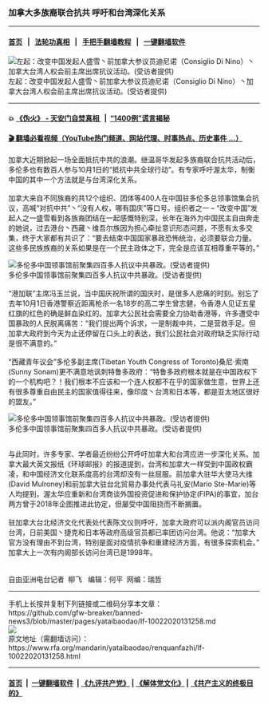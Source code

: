 ### 加拿大多族裔联合抗共  呼吁和台湾深化关系
------------------------

#### [首页](https://github.com/gfw-breaker/banned-news3/blob/master/README.md) &nbsp;&nbsp;|&nbsp;&nbsp; [法轮功真相](https://github.com/begood0513/basic/blob/master/README.md)  &nbsp;&nbsp;|&nbsp;&nbsp; [手把手翻墙教程](https://github.com/gfw-breaker/guides/wiki)  &nbsp;&nbsp;|&nbsp;&nbsp; [一键翻墙软件](https://github.com/gfw-breaker/nogfw/blob/master/README.md)  



<div id="headerimg">
 <img alt="左起：改变中国发起人盛雪丶前加拿大参议员迪尼诺（Consiglio Di Nino）丶加拿大台湾人权会前主席出席抗议活动。(受访者提供)" src="https://www.rfa.org/mandarin/yataibaodao/renquanfazhi/lf-10022020131258.html/P1.jpg/@@images/c0e8c096-3043-4bb1-8f7f-a7346887f308.jpeg" title="左起：改变中国发起人盛雪丶前加拿大参议员迪尼诺（Consiglio Di Nino）丶加拿大台湾人权会前主席出席抗议活动。(受访者提供)"/>
 <div id="headerimgcontents">
  <div id="headerimgcaption">
   <span>
    左起：改变中国发起人盛雪丶前加拿大参议员迪尼诺（Consiglio Di Nino）丶加拿大台湾人权会前主席出席抗议活动。(受访者提供)
   </span>
   <!-- zoomattribute -->
  </div>
  <!-- headerimgcaption -->
 </div>
 <!-- headerimagecontents -->
</div>

<hr/>


#### 💥 [《伪火》 - 天安门自焚真相 ](http://158.247.195.190:10000/videos/blog/weihuo.html)&nbsp; |&nbsp; [“1400例”谎言揭秘  ](http://158.247.195.190:10000/videos/blog/jiexi1400.html)

#### [ 🎬  翻墙必看视频（YouTube热门频道、网站代理、时事热点、历史事件 ...）](https://github.com/gfw-breaker/links/blob/master/banned.md)

<div id="storytext">
 <div>
  <div class="slot_header">
  </div>
 </div>
 <p>
 </p>
 <p>
  加拿大近期掀起一场全面抵抗中共的浪潮。继温哥华发起多族裔联合抗共活动后，多伦多也有数百人参与10月1日的“抵抗中共全球行动”。有专家呼吁渥太华，制衡中国的其中一个方法就是与台湾深化关系。
  <br/>
  <br/>
  加拿大来自不同族裔的共12个组织、团体等400人在中国驻多伦多总领事馆集会抗议，高喊“对抗中共”丶“没有人权，哪有国庆”等口号。组织者之一 – “改变中国”发起人之一盛雪看到各族裔团结在一起感慨特别深，长年在海外为中国民主自由奔走的她说，过去港台丶西藏丶维吾尔族因为担心牵扯意识形态问题，不愿有太多交集，终于大家都有共识了：“要去结束中国国家暴政恐怖统治，必须要联合力量。这些多民族族裔的关系如果是在一个民主政体之下，完全是应该互相尊重平等的。”
 </p>
 <p>
 </p>
 <p>
 </p>
 <p>
  <div class="image-inline captioned" style="width:1276px;">
   <div style="width:1276px;">
    <img alt="多伦多中国领事馆前聚集四百多人抗议中共暴政。(受访者提供)" src="https://www.rfa.org/mandarin/yataibaodao/renquanfazhi/lf-10022020131258.html/P2.jpg" title="多伦多中国领事馆前聚集四百多人抗议中共暴政。(受访者提供)"/>
   </div>
   <div class="image-caption">
    <span style="width:1276px;">
     多伦多中国领事馆前聚集四百多人抗议中共暴政。(受访者提供)
    </span>
    <span class="copyright">
    </span>
   </div>
  </div>
  <br/>
  “港加联”主席冯玉兰说，当中国庆祝所谓的国庆时，是很多人悲痛的时刻。别忘了去年10月1日香港警察近距离枪杀一名18岁的高二学生曾志健，令香港人见证五星红旗的红色的确是鲜血染红的。加拿大公民社会需要全力协助香港等，许多遭受中国暴政的人民脱离痛苦：“我们提出两个诉求，一是制裁中共，二是营救手足。但加拿大政府到今天为止还停留在口头上的表达，我们公民社会对政府缺乏实际行动是很不满意的。”
  <br/>
  <br/>
  “西藏青年议会”多伦多副主席(Tibetan Youth Congress of Toronto)桑尼·索南(Sunny Sonam)更不满意地讽刺特鲁多政府：“特鲁多政府根本就是在中国政权下的一个机构吧？！我们根本不应该和一个连人权都不在乎的国家做生意，世界上还有很多尊重自由民主的国家值得往来，像印度丶台湾和日本等，都是亚太地区很好的盟友。”
 </p>
 <p>
 </p>
 <p>
  <div class="image-inline captioned" style="width:1600px;">
   <div style="width:1600px;">
    <img alt="多伦多中国领事馆前聚集四百多人抗议中共暴政。(受访者提供)" src="https://www.rfa.org/mandarin/yataibaodao/renquanfazhi/lf-10022020131258.html/P4.jpg" title="多伦多中国领事馆前聚集四百多人抗议中共暴政。(受访者提供)"/>
   </div>
   <div class="image-caption">
    <span style="width:1600px;">
     多伦多中国领事馆前聚集四百多人抗议中共暴政。(受访者提供)
    </span>
    <span class="copyright">
    </span>
   </div>
  </div>
 </p>
 <p>
  <br/>
  与此同时，许多专家、学者最近纷纷公开呼吁加拿大和台湾应进一步深化关系。加拿大最大英文报纸《环球邮报》的报道提到，台湾和加拿大一样受到中国政权霸凌，和中国经济文化联系度高的台湾却没有一丝屈服。前加拿大驻华大使马大维(David Mulroney)和前加拿大驻台北贸易办事处代表马礼安(Mario Ste-Marie)等人均提到，渥太华应重新和台湾商谈外国投资促进和保护协定(FIPA)的事宜，加台两方曾于2018年企图推进此协定，但屡受中国阻挠而不断搁置。
  <br/>
  <br/>
  驻加拿大台北经济文化代表处代表陈文仪则呼吁，加拿大政府可以派内阁官员访问台湾，日前美国丶捷克和日本等政府高级官员都已率团访问台湾。他说：“加拿大官方没有理由不到台湾，特别是面对疫情抗争和重建经济方面，有很多探索机会。” 加拿大上一次有内阁部长访问台湾已是1998年。
  <br/>
  <br/>
  <br/>
  自由亚洲电台记者  柳飞   编辑：何平  网编：瑞哲
 </p>
</div>

<hr/>
手机上长按并复制下列链接或二维码分享本文章：<br/>
https://github.com/gfw-breaker/banned-news3/blob/master/pages/yataibaodao/lf-10022020131258.md <br/>
<a href='https://github.com/gfw-breaker/banned-news3/blob/master/pages/yataibaodao/lf-10022020131258.md'><img src='https://github.com/gfw-breaker/banned-news3/blob/master/pages/yataibaodao/lf-10022020131258.md.png'/></a> <br/>
原文地址（需翻墙访问）：https://www.rfa.org/mandarin/yataibaodao/renquanfazhi/lf-10022020131258.html


------------------------
#### [首页](https://github.com/gfw-breaker/banned-news3/blob/master/README.md) &nbsp;|&nbsp; [一键翻墙软件](https://github.com/gfw-breaker/nogfw/blob/master/README.md) &nbsp;| [《九评共产党》](https://github.com/gfw-breaker/9ping.md/blob/master/README.md#九评之一评共产党是什么) | [《解体党文化》](https://github.com/gfw-breaker/jtdwh.md/blob/master/README.md) | [《共产主义的终极目的》](https://github.com/gfw-breaker/gczydzjmd.md/blob/master/README.md)


<img src='http://gfw-breaker.win/banned-news3/pages/yataibaodao/lf-10022020131258.md' width='0px' height='0px'/>